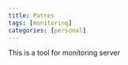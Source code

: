 ```yaml
---
title: Patres
tags: [monitoring]
categories: [personal]
---
```

This is a tool for monitoring server
